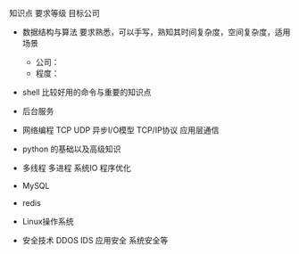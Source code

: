 
知识点  要求等级   目标公司


- 数据结构与算法    要求熟悉，可以手写，熟知其时间复杂度，空间复杂度，适用场景
  - 公司：
  - 程度：

- shell 比较好用的命令与重要的知识点

-  后台服务

- 网络编程 TCP UDP 异步I/O模型    TCP/IP协议  应用层通信

- python 的基础以及高级知识

-  多线程 多进程 系统IO 程序优化

-  MySQL

-  redis

- Linux操作系统

-  安全技术 DDOS IDS 应用安全 系统安全等
